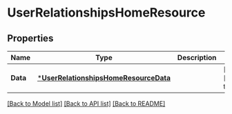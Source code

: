 # UserRelationshipsHomeResource

## Properties
Name | Type | Description | Notes
------------ | ------------- | ------------- | -------------
**Data** | [***UserRelationshipsHomeResourceData**](User_relationships_homeResource_data.md) |  | [optional] [default to null]

[[Back to Model list]](../README.md#documentation-for-models) [[Back to API list]](../README.md#documentation-for-api-endpoints) [[Back to README]](../README.md)

